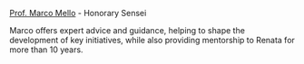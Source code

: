 [Prof. Marco Mello](https://marcomellolab.wordpress.com/people/pi/) - Honorary Sensei

Marco offers expert advice and guidance, helping to shape the development of key initiatives, while also providing mentorship to Renata for more than 10 years.
